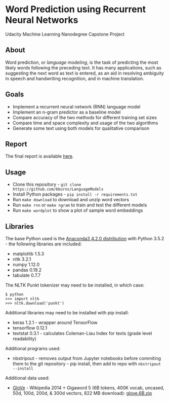 
# Word Prediction using Recurrent Neural Networks

Udacity Machine Learning Nanodegree Capstone Project


## About

Word prediction, or *language modeling*, is the task of predicting the most
likely words following the preceding text. It has many applications, such as
suggesting the next word as text is entered, as an aid in resolving ambiguity in
speech and handwriting recognition, and in machine translation.


## Goals

* Implement a recurrent neural network (RNN) language model
* Implement an n-gram predictor as a baseline model
* Compare accuracy of the two methods for different training set sizes
* Compare time and space complexity and usage of the two algorithms
* Generate some text using both models for qualitative comparison


## Report

The final report is available [here](docs/report/Report.md).


## Usage

* Clone this repository - `git clone https://github.com/bburns/LanguageModels`
* Install Python packages - `pip install -r requirements.txt`
* Run `make download` to download and unzip word vectors
* Run `make rnn` or `make ngram` to train and test the different models
* Run `make wordplot` to show a plot of sample word embeddings


## Libraries

The base Python used is the [Anaconda3 4.2.0 distribution](https://www.continuum.io/downloads) with Python 3.5.2 - the following libraries are included:

- matplotlib 1.5.3
- nltk 3.2.1
- numpy 1.12.0
- pandas 0.19.2
- tabulate 0.7.7

The NLTK Punkt tokenizer may need to be installed, in which case:

    $ python
    >>> import nltk
    >>> nltk.download('punkt')

Additional libraries may need to be installed with pip install:

- keras 1.2.1 - wrapper around TensorFlow
- tensorflow 0.12.1
- textstat 0.3.1 - calculates Coleman-Liau Index for texts (grade level readability)

<!-- - pydot - to visualize Keras models -->

Additional programs used:

<!-- - dot - to visualize Keras models -->
- nbstripout - removes output from Jupyter notebooks before commiting them to
  the git repository - pip install, then add to repo with `nbstripout --install`

Additional data used:

- [GloVe](http://nlp.stanford.edu/projects/glove/ ) - Wikipedia 2014 + Gigaword
5 (6B tokens, 400K vocab, uncased, 50d, 100d, 200d, & 300d vectors, 822 MB
download): [glove.6B.zip](http://nlp.stanford.edu/data/wordvecs/glove.6B.zip)


